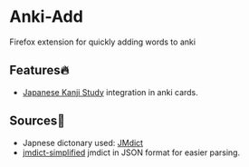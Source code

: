 # Anki-Add
Firefox extension for quickly adding words to anki

## Features🔥
<ul>
  <li> <a href="https://play.google.com/store/apps/details?id=com.mindtwisted.kanjistudy/">Japanese Kanji Study</a> integration in anki cards.</li>
</ul> 

## Sources📄

<ul>
  <li> Japnese dictonary used: <a href="https://www.edrdg.org/jmdict/j_jmdict.html">JMdict</a></li>
  <li> <a href="https://github.com/scriptin/jmdict-simplified">jmdict-simplified</a> jmdict in JSON format for easier parsing.</li>
</ul> 
